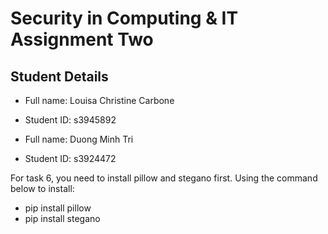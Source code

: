 # Security in Computing & IT Assignment Two

## Student Details

- Full name: Louisa Christine Carbone
- Student ID: s3945892

- Full name: Duong Minh Tri
- Student ID: s3924472

For task 6, you need to install pillow and stegano first. Using the command below to install:

- pip install pillow
- pip install stegano